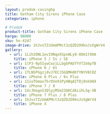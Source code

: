 ```yaml
---
layout: produk-casinghp
title: Gotham City Sirens iPhone Case
categories: iphone

# Produk
product-title: Gotham City Sirens iPhone Case
harga: 90000
sku: hn-4247
image-drive: 1hJvsTZzUmAPMct3zQZD2O9knJsXgWrV4
gallery:
  - url: 1Lih2ONL1evIONqoXSpxWLy8-8Om1t9OA
    title: iPhone 5 / 5s / SE
  - url: 1lP3-9p5IywCwzjLLbgbPAbTYVTZd4pfB
    title: iPhone 6 / 6s
  - url: 1fLNSPGgzjdvJ7ECJSGQMHdKfYNYV8C0Z
    title: iPhone 6 Plus / 6s Plus
  - url: 1IiuTGmax75rDVe91PyHBqAIT8j8nk9A9
    title: iPhone 7 / 8
  - url: 1XcJHagoS3QlpjMSm23QKCdAiihLSg-XB
    title: iPhone 7 Plus / 8 Plus
  - url: 1hJvsTZzUmAPMct3zQZD2O9knJsXgWrV4
    title: iPhone X
---
```

